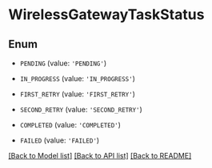 # WirelessGatewayTaskStatus


## Enum

* `PENDING` (value: `'PENDING'`)

* `IN_PROGRESS` (value: `'IN_PROGRESS'`)

* `FIRST_RETRY` (value: `'FIRST_RETRY'`)

* `SECOND_RETRY` (value: `'SECOND_RETRY'`)

* `COMPLETED` (value: `'COMPLETED'`)

* `FAILED` (value: `'FAILED'`)

[[Back to Model list]](../README.md#documentation-for-models) [[Back to API list]](../README.md#documentation-for-api-endpoints) [[Back to README]](../README.md)


